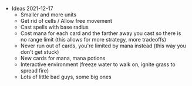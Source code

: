 - Ideas 2021-12-17
  - Smaller and more units
  - Get rid of cells  / Allow free movement
  - Cast spells with base radius
  - Cost mana for each card and the farther away you cast so there is no range limit (this allows for more strategy, more tradeoffs)
  - Never run out of cards, you're limited by mana instead (this way you don't get stuck)
  - New cards for mana, mana potions
  - Interactive environment (freeze water to walk on, ignite grass to spread fire)
  - Lots of little bad guys, some big ones
